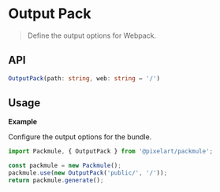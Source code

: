 # Output Pack
> Define the output options for Webpack.

## API
```ts
OutputPack(path: string, web: string = '/')
```

## Usage

**Example**

Configure the output options for the bundle.

```ts
import Packmule, { OutputPack } from '@pixelart/packmule';

const packmule = new Packmule();
packmule.use(new OutputPack('public/', '/'));
return packmule.generate();
```
